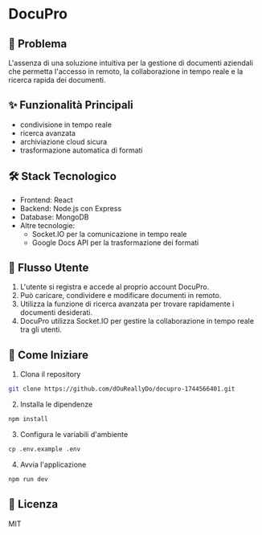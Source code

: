 # DocuPro

## 🎯 Problema
L'assenza di una soluzione intuitiva per la gestione di documenti aziendali che permetta l'accesso in remoto, la collaborazione in tempo reale e la ricerca rapida dei documenti.

## ✨ Funzionalità Principali
- condivisione in tempo reale
- ricerca avanzata
- archiviazione cloud sicura
- trasformazione automatica di formati

## 🛠 Stack Tecnologico
- Frontend: React
- Backend: Node.js con Express
- Database: MongoDB
- Altre tecnologie:
  - Socket.IO per la comunicazione in tempo reale
  - Google Docs API per la trasformazione dei formati

## 👣 Flusso Utente
1. L'utente si registra e accede al proprio account DocuPro.
2. Può caricare, condividere e modificare documenti in remoto.
3. Utilizza la funzione di ricerca avanzata per trovare rapidamente i documenti desiderati.
4. DocuPro utilizza Socket.IO per gestire la collaborazione in tempo reale tra gli utenti.

## 🚀 Come Iniziare

1. Clona il repository
```bash
git clone https://github.com/dOuReallyDo/docupro-1744566401.git
```

2. Installa le dipendenze
```bash
npm install
```

3. Configura le variabili d'ambiente
```bash
cp .env.example .env
```

4. Avvia l'applicazione
```bash
npm run dev
```

## 📄 Licenza
MIT
